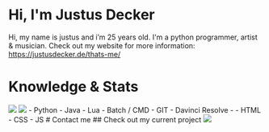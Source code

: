 # Hi, I'm Justus Decker
Hi, my name is justus and i’m 25 years old. I'm a python programmer, artist & musician.
Check out my website for more information: https://justusdecker.de/thats-me/
# Knowledge & Stats
<img src="https://github-readme-stats.vercel.app/api?username=justusdecker&show_icons=true&theme=gotham">
<img src="https://github-readme-stats.vercel.app/api/top-langs/?username=justusdecker&theme=gotham">
- Python
- Java
- Lua
- Batch / CMD
- GIT
- Davinci Resolve
- 
- HTML
- CSS
- JS
# Contact me
## Check out my current project
<img src="https://github-readme-stats.vercel.app/api/pin/?username=justusdecker&repo=pygame-engine&theme=gotham">
